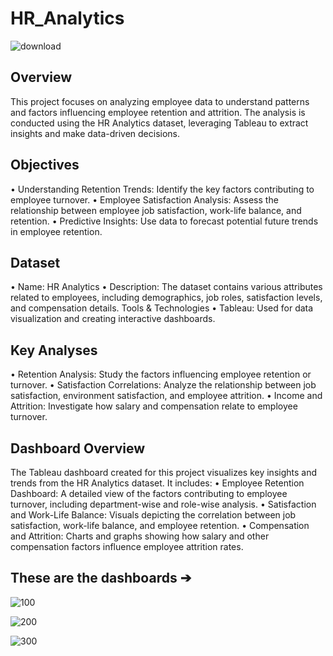 # HR_Analytics

![download](https://github.com/user-attachments/assets/7638be34-cd1b-441c-a1e0-8fbc584dad3d)

## Overview
This project focuses on analyzing employee data to understand patterns and factors
influencing employee retention and attrition. The analysis is conducted using the   HR 
Analytics dataset, leveraging Tableau to extract insights and make data-driven decisions.

## Objectives 
• Understanding Retention Trends: Identify the key factors contributing to employee
turnover. 
• Employee Satisfaction Analysis: Assess the relationship between employee job
satisfaction, work-life balance, and retention. 
• Predictive Insights: Use data to forecast potential future trends in employee
retention. 

## Dataset 
• Name: HR Analytics 
• Description: The dataset contains various attributes related to employees,
including demographics, job roles, satisfaction levels, and compensation details. 
Tools & Technologies 
• Tableau: Used for data visualization and creating interactive dashboards.
 
## Key Analyses 
• Retention Analysis: Study the factors influencing employee retention or turnover. 
• Satisfaction Correlations: Analyze the relationship between job satisfaction,
environment satisfaction, and employee attrition. 
• Income and Attrition: Investigate how salary and compensation relate to employee
turnover. 

## Dashboard Overview
The Tableau dashboard created for this project visualizes key insights and trends
from the HR Analytics dataset. It includes: 
• Employee Retention Dashboard: A detailed view of the factors contributing to
employee turnover, including department-wise and role-wise analysis. 
• Satisfaction and Work-Life Balance: Visuals depicting the correlation between job
satisfaction, work-life balance, and employee retention. 
• Compensation and Attrition: Charts and graphs showing how salary and other
compensation factors influence employee attrition rates. 
 
## These are the dashboards ➔
 
 ![100](https://github.com/user-attachments/assets/89cad731-73a0-45dc-a037-e5f866a94ebb)

 ![200](https://github.com/user-attachments/assets/5fbf2717-0628-40d7-a754-784f530a2a86)

 ![300](https://github.com/user-attachments/assets/ebcd5432-c5f0-458d-878a-419b74d9594c)
